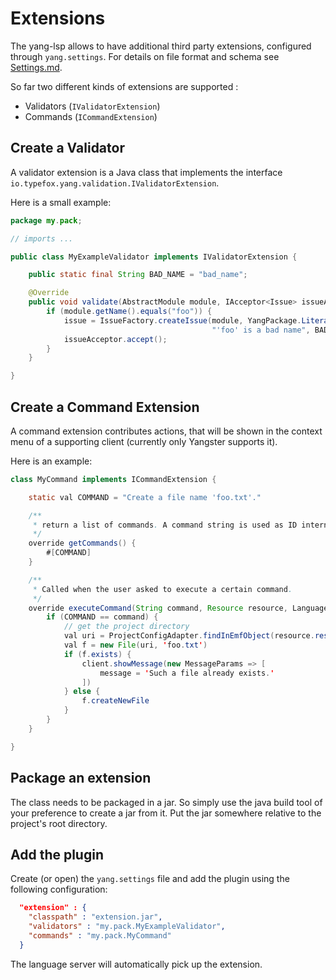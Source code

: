# Extensions

The yang-lsp allows to have additional third party extensions, configured
through `yang.settings`. For details on file format and schema see
[Settings.md](./Settings.md).

So far two different kinds of extensions are supported :

- Validators (`IValidatorExtension`)
- Commands (`ICommandExtension`)

## Create a Validator

A validator extension is a Java class that implements the interface
`io.typefox.yang.validation.IValidatorExtension`.

Here is a small example:

```java
package my.pack;

// imports ...

public class MyExampleValidator implements IValidatorExtension {

    public static final String BAD_NAME = "bad_name";

    @Override
    public void validate(AbstractModule module, IAcceptor<Issue> issueAcceptor, CancelIndicator cancelIndicator) {
        if (module.getName().equals("foo")) {
            issue = IssueFactory.createIssue(module, YangPackage.Literals.ABSTRACT_MODULE__NAME,
                                             "'foo' is a bad name", BAD_NAME)
            issueAcceptor.accept();
        }
    }

}
```

## Create a Command Extension

A command extension contributes actions, that will be shown in the context menu
of a supporting client (currently only Yangster supports it).

Here is an example:

```java
class MyCommand implements ICommandExtension {

    static val COMMAND = "Create a file name 'foo.txt'."

    /**
     * return a list of commands. A command string is used as ID internally and as a label in the UI.
     */
    override getCommands() {
        #[COMMAND]
    }

    /**
     * Called when the user asked to execute a certain command.
     */
    override executeCommand(String command, Resource resource, LanguageClient client) {
        if (COMMAND == command) {
            // get the project directory
            val uri = ProjectConfigAdapter.findInEmfObject(resource.resourceSet)?.projectConfig?.path.toFileString
            val f = new File(uri, 'foo.txt')
            if (f.exists) {
                client.showMessage(new MessageParams => [
                    message = 'Such a file already exists.'
                ])
            } else {
                f.createNewFile
            }
        }
    }

}
```

## Package an extension

The class needs to be packaged in a jar. So simply use the java build tool of
your preference to create a jar from it. Put the jar somewhere relative to the
project's root directory.

## Add the plugin

Create (or open) the `yang.settings` file and add the plugin using the following
configuration:

```json
  "extension" : {
    "classpath" : "extension.jar",
    "validators" : "my.pack.MyExampleValidator",
    "commands" : "my.pack.MyCommand"
  }
```

The language server will automatically pick up the extension.
